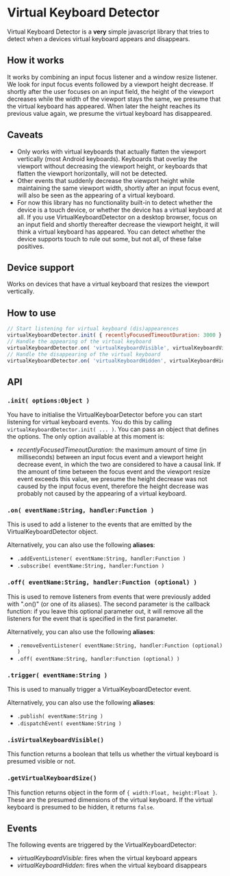 # Virtual Keyboard Detector
Virtual Keyboard Detector is a **very** simple javascript library that tries to detect when a devices virtual keyboard appears and disappears.

## How it works
It works by combining an input focus listener and a window resize listener. We look for input focus events followed by a viewport height decrease. If shortly after the user focuses on an input field, the height of the viewport decreases while the width of the viewport stays the same, we presume that the virtual keyboard has appeared. When later the height reaches its previous value again, we presume the virtual keyboard has disappeared.

## Caveats
* Only works with virtual keyboards that actually flatten the viewport vertically (most Android keyboards). Keyboards that overlay the viewport without decreasing the viewport height, or keyboards that flatten the viewport horizontally, will not be detected. 
* Other events that suddenly decrease the viewport height while maintaining the same viewport width, shortly after an input focus event, will also be seen as the appearing of a virtual keyboard.
* For now this library has no functionality built-in to detect whether the device is a touch device, or whether the device has a virtual keyboard at all. If you use VirtualKeyboardDetector on a desktop browser, focus on an input field and shortly thereafter decrease the viewport height, it will think a virtual keyboard has appeared. You can detect whether the device supports touch to rule out some, but not all, of these false positives.

## Device support
Works on devices that have a virtual keyboard that resizes the viewport vertically.

## How to use
```javascript
// Start listening for virtual keyboard (dis)appearences
virtualKeyboardDetector.init( { recentlyFocusedTimeoutDuration: 3000 } );
// Handle the appearing of the virtual keyboard
virtualKeyboardDetector.on( 'virtualKeyboardVisible', virtualKeyboardVisibleHandler );
// Handle the disappearing of the virtual keyboard
virtualKeyboardDetector.on( 'virtualKeyboardHidden', virtualKeyboardHiddenHandler );
```

## API
### ```.init( options:Object )```
You have to initialise the VirtualKeyboarDetector before you can start listening for virtual keyboard events. You do this by calling ```virtualKeyboardDetector.init( ... )```. You can pass an object that defines the options. The only option available at this moment is:
* *recentlyFocusedTimeoutDuration*: the maximum amount of time (in milliseconds) between an input focus event and a viewport height decrease event, in which the two are considered to have a causal link. If the amount of time between the focus event and the viewport resize event exceeds this value, we presume the height decrease was not caused by the input focus event, therefore the height decrease was probably not caused by the appearing of a virtual keyboard.

### ```.on( eventName:String, handler:Function )```
This is used to add a listener to the events that are emitted by the VirtualKeyboardDetector object.

Alternatively, you can also use the following **aliases**:
* ```.addEventListener( eventName:String, handler:Function )```
* ```.subscribe( eventName:String, handler:Function )```

### ```.off( eventName:String, handler:Function (optional) )```
This is used to remove listeners from events that were previously added with ".on()" (or one of its aliases). The second parameter is the callback function: if you leave this optional parameter out, it will remove all the listeners for the event that is specified in the first parameter.

Alternatively, you can also use the following **aliases**:
* ```.removeEventListener( eventName:String, handler:Function (optional) )```
* ```.off( eventName:String, handler:Function (optional) )```

### ```.trigger( eventName:String )```
This is used to manually trigger a VirtualKeyboardDetector event.

Alternatively, you can also use the following **aliases**:
* ```.publish( eventName:String )```
* ```.dispatchEvent( eventName:String )```

### ```.isVirtualKeyboardVisible()```
This function returns a boolean that tells us whether the virtual keyboard is presumed visible or not.

### ```.getVirtualKeyboardSize()```
This function returns object in the form of ```{ width:Float, height:Float }```. These are the presumed dimensions of the virtual keyboard. If the virtual keyboard is presumed to be hidden, it returns ```false```.

## Events
The following events are triggered by the VirtualKeyboardDetector:
* *virtualKeyboardVisible*: fires when the virtual keyboard appears
* *virtualKeyboardHidden*: fires when the virtual keyboard disappears
